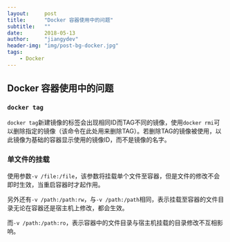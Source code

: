 ```yaml
---
layout:     post
title:      "Docker 容器使用中的问题"
subtitle:   ""
date:       2018-05-13
author:     "jiangydev"
header-img: "img/post-bg-docker.jpg"
tags:
    - Docker
---
```


## Docker 容器使用中的问题

### `docker tag`

`docker tag`新建镜像的标签会出现相同ID而TAG不同的镜像，使用`docker rmi`可以删除指定的镜像（该命令在此处用来删除TAG）。若删除TAG的镜像被使用，以此镜像为基础的容器显示使用的镜像ID，而不是镜像的名字。

### 单文件的挂载

使用参数`-v /file:/file`，该参数将挂载单个文件至容器，但是文件的修改不会即时生效，当重启容器时才起作用。

另外还有`-v /path:/path:rw`，与`-v /path:/path`相同，表示挂载至容器的文件目录无论在容器还是宿主机上修改，都会生效。

而`-v /path:/path:ro`，表示容器中的文件目录与宿主机挂载的目录修改不互相影响。
